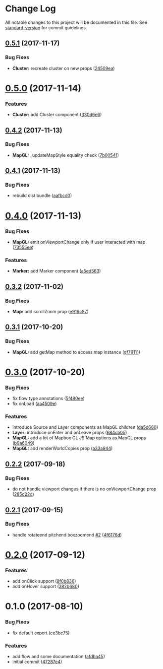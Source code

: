 # Change Log

All notable changes to this project will be documented in this file. See [standard-version](https://github.com/conventional-changelog/standard-version) for commit guidelines.

<a name="0.5.1"></a>
## [0.5.1](https://github.com/urbica/react-map-gl/compare/v0.5.0...v0.5.1) (2017-11-17)


### Bug Fixes

* **Cluster:** recreate cluster on new props ([24509ea](https://github.com/urbica/react-map-gl/commit/24509ea))



<a name="0.5.0"></a>
# [0.5.0](https://github.com/urbica/react-map-gl/compare/v0.4.2...v0.5.0) (2017-11-14)


### Features

* **Cluster:** add Cluster component ([330d6e6](https://github.com/urbica/react-map-gl/commit/330d6e6))



<a name="0.4.2"></a>
## [0.4.2](https://github.com/urbica/react-map-gl/compare/v0.4.1...v0.4.2) (2017-11-13)


### Bug Fixes

* **MapGL:** _updateMapStyle equality check ([7b00541](https://github.com/urbica/react-map-gl/commit/7b00541))



<a name="0.4.1"></a>
## [0.4.1](https://github.com/urbica/react-map-gl/compare/v0.4.0...v0.4.1) (2017-11-13)


### Bug Fixes

* rebuild dist bundle ([aafbcd0](https://github.com/urbica/react-map-gl/commit/aafbcd0))



<a name="0.4.0"></a>
# [0.4.0](https://github.com/urbica/react-map-gl/compare/v0.3.2...v0.4.0) (2017-11-13)


### Bug Fixes

* **MapGL:** emit onViewportChange only if user interacted with map ([73555ee](https://github.com/urbica/react-map-gl/commit/73555ee))


### Features

* **Marker:** add Marker component ([a5ed563](https://github.com/urbica/react-map-gl/commit/a5ed563))



<a name="0.3.2"></a>
## [0.3.2](https://github.com/urbica/react-map-gl/compare/v0.3.1...v0.3.2) (2017-11-02)


### Bug Fixes

* **Map:** add scrollZoom prop ([e916c87](https://github.com/urbica/react-map-gl/commit/e916c87))



<a name="0.3.1"></a>
## [0.3.1](https://github.com/urbica/react-map-gl/compare/v0.3.0...v0.3.1) (2017-10-20)


### Bug Fixes

* **MapGL:** add getMap method to access map instance ([df79111](https://github.com/urbica/react-map-gl/commit/df79111))



<a name="0.3.0"></a>
# [0.3.0](https://github.com/urbica/react-map-gl/compare/v0.2.2...v0.3.0) (2017-10-20)


### Bug Fixes

* fix flow type annotations ([5f480ee](https://github.com/urbica/react-map-gl/commit/5f480ee))
* fix onLoad ([aa4509e](https://github.com/urbica/react-map-gl/commit/aa4509e))


### Features

* introduce Source and Layer components as MapGL children ([da5d660](https://github.com/urbica/react-map-gl/commit/da5d660))
* **Layer:** introduce onEnter and onLeave props ([684cb05](https://github.com/urbica/react-map-gl/commit/684cb05))
* **MapGL:** add a lot of Mapbox GL JS Map options as MapGL props ([b9a6649](https://github.com/urbica/react-map-gl/commit/b9a6649))
* **MapGL:** add renderWorldCopies prop ([a33a944](https://github.com/urbica/react-map-gl/commit/a33a944))



<a name="0.2.2"></a>
## [0.2.2](https://github.com/urbica/react-map-gl/compare/v0.2.1...v0.2.2) (2017-09-18)


### Bug Fixes

* do not handle viewport changes if there is no onViewportChange prop ([285c22d](https://github.com/urbica/react-map-gl/commit/285c22d))



<a name="0.2.1"></a>
## [0.2.1](https://github.com/urbica/react-map-gl/compare/v0.2.0...v0.2.1) (2017-09-15)


### Bug Fixes

* handle rotateend pitchend boxzoomend [#2](https://github.com/urbica/react-map-gl/issues/2) ([4f6176d](https://github.com/urbica/react-map-gl/commit/4f6176d))



<a name="0.2.0"></a>
# [0.2.0](https://github.com/urbica/react-map-gl/compare/v0.1.0...v0.2.0) (2017-09-12)


### Features

* add onClick support ([8f0b836](https://github.com/urbica/react-map-gl/commit/8f0b836))
* add onHover support ([382b680](https://github.com/urbica/react-map-gl/commit/382b680))



<a name="0.1.0"></a>
# 0.1.0 (2017-08-10)


### Bug Fixes

* fix default export ([ce3bc75](https://github.com/urbica/react-map-gl/commit/ce3bc75))


### Features

* add flow and some documentation ([afdba45](https://github.com/urbica/react-map-gl/commit/afdba45))
* initial commit ([47287e4](https://github.com/urbica/react-map-gl/commit/47287e4))
